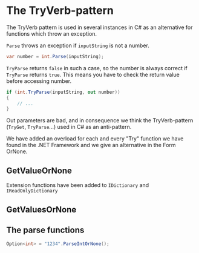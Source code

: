 # The TryVerb-pattern

The TryVerb pattern is used in several instances in C# as an alternative for functions which throw an exception. 


`Parse` throws an exception if `inputString` is not a number.

```cs
var number = int.Parse(inputString);
```   

`TryParse` returns `false` in such a case, so the number is always correct if `TryParse` returns `true`. This means you have to check the return value before accessing number.

	
```cs
if (int.TryParse(inputString, out number)) 
{
    // ...
}
```   

Out parameters are bad, and in consequence we think the TryVerb-pattern (`TryGet`, `TryParse`...) used in C# as an anti-pattern.


We have added an overload for each and every "Try" function we have found in the .NET Framework and we give an alternative in the Form <Verb>OrNone.


## GetValueOrNone

Extension functions have been added to `IDictionary` and `IReadOnlyDictionary`

## GetValuesOrNone



## The parse functions

```cs
Option<int> = "1234".ParseIntOrNone();
```   

